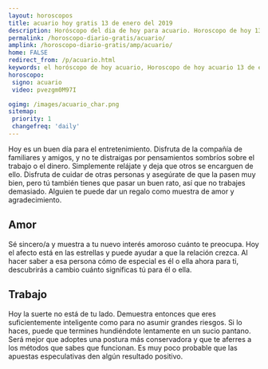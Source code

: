 ```yaml
---
layout: horoscopos
title: acuario hoy gratis 13 de enero del 2019 
description: Horóscopo del dia de hoy para acuario. Horoscopo de hoy 13 de enero del 2019. Las predicciones de amor, trabajo, vida personal gratis.
permalink: /horoscopo-diario-gratis/acuario/
amplink: /horoscopo-diario-gratis/amp/acuario/
home: FALSE
redirect_from: /p/acuario.html
keywords: el horóscopo de hoy acuario, Horoscopo de hoy acuario 13 de enero del 2019,horóscopo del día,horoscopo del dia de hoy,horoscopo de hoy,horoscopo de hoy acuario,acuario hoy,signos zodiacales,horóscopo de hoy,horoscopos de hoy,horoscopo acuario hoy,horoscopo de acuario de hoy,horóscopo de hoy acuario,horoscopos,acuario de hoy,los horoscopos de hoy,acuario de hoy,acuario 13 de enero del 2019,signos zodiacales 2019, el horoscopo de hoy
horoscopo:
 signo: acuario
 video: pvezgm0M97I

ogimg: /images/acuario_char.png
sitemap:
 priority: 1
 changefreq: 'daily'
---
```



Hoy es un buen día para el entretenimiento. Disfruta de la compañía de familiares y amigos, y no te distraigas por pensamientos sombríos sobre el trabajo o el dinero. Simplemente relájate y deja que otros se encarguen de ello. Disfruta de cuidar de otras personas y asegúrate de que la pasen muy bien, pero tú también tienes que pasar un buen rato, así que no trabajes demasiado. Alguien te puede dar un regalo como muestra de amor y agradecimiento.

## Amor

Sé sincero/a y muestra a tu nuevo interés amoroso cuánto te preocupa. Hoy el afecto está en las estrellas y puede ayudar a que la relación crezca. Al hacer saber a esa persona cómo de especial es él o ella ahora para ti, descubrirás a cambio cuánto significas tú para él o ella.

## Trabajo

Hoy la suerte no está de tu lado. Demuestra entonces que eres suficientemente inteligente como para no asumir grandes riesgos. Si lo haces, puede que termines hundiéndote lentamente en un sucio pantano. Será mejor que adoptes una postura más conservadora y que te aferres a los métodos que sabes que funcionan. Es muy poco probable que las apuestas especulativas den algún resultado positivo.